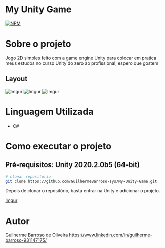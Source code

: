 
# My Unity Game
[![NPM](https://img.shields.io/npm/l/react)](https://github.com/GuilhermeBarroso-sys/My-Unity-Game/blob/main/LICENSE) 

# Sobre o projeto

Jogo 2D simples feito com a game engine Unity para colocar em pratica meus estudos no curso Unity do zero ao profissional, espero que gostem
## Layout


![Imgur](https://imgur.com/JNOVDoN.png)
![Imgur](https://imgur.com/ahwPWfB.png)
![Imgur](https://imgur.com/5VuH9Xa.png)


# Linguagem Utilizada
- C#



# Como executar o projeto


## Pré-requisitos: Unity 2020.2.0b5 (64-bit)
```bash
# clonar repositório
git clone https://github.com/GuilhermeBarroso-sys/My-Unity-Game.git
```
Depois de clonar o repositório, basta entrar na Unity e adicionar o projeto.

[Imgur](https://imgur.com/a/DnJTDRL.png)
  
# Autor

Guilherme Barroso de Oliveira
https://www.linkedin.com/in/guilherme-barroso-931147175/

 
